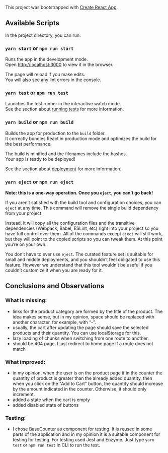 This project was bootstrapped with [Create React App](https://github.com/facebook/create-react-app).

## Available Scripts

In the project directory, you can run:

### `yarn start` or `npm run start`

Runs the app in the development mode.<br />
Open [http://localhost:3000](http://localhost:3000) to view it in the browser.

The page will reload if you make edits.<br />
You will also see any lint errors in the console.

### `yarn test` or `npm run test`

Launches the test runner in the interactive watch mode.<br />
See the section about [running tests](https://facebook.github.io/create-react-app/docs/running-tests) for more information.

### `yarn build` or `npm run build`

Builds the app for production to the `build` folder.<br />
It correctly bundles React in production mode and optimizes the build for the best performance.

The build is minified and the filenames include the hashes.<br />
Your app is ready to be deployed!

See the section about [deployment](https://facebook.github.io/create-react-app/docs/deployment) for more information.

### `yarn eject` or `npm run eject`

**Note: this is a one-way operation. Once you `eject`, you can’t go back!**

If you aren’t satisfied with the build tool and configuration choices, you can `eject` at any time. This command will remove the single build dependency from your project.

Instead, it will copy all the configuration files and the transitive dependencies (Webpack, Babel, ESLint, etc) right into your project so you have full control over them. All of the commands except `eject` will still work, but they will point to the copied scripts so you can tweak them. At this point you’re on your own.

You don’t have to ever use `eject`. The curated feature set is suitable for small and middle deployments, and you shouldn’t feel obligated to use this feature. However we understand that this tool wouldn’t be useful if you couldn’t customize it when you are ready for it.

## Conclusions and Observations

### What is missing:

- links for the product category are formed by the title of the product. The idea makes sense, but in my opinion, space should be replaced with another character, for example, with “-”.
- usually, the cart after updating the page should save the selected products and their quantity. You can use localStorage for this.
- lazy loading of chunks when switching from one route to another.
- should be 404 page. I just redirect to home page if a route does not match

### What improved:

- in my opinion, when the user is on the product page if in the counter the quantity of product is greater than the already added quantity, then when you click on the "Add to Cart" button, the quantity should increase by the amount indicated in the counter. Otherwise, it should only increment.
- added a state when the cart is empty
- added disabled state of buttons

### Testing:

- I chose BaseCounter as component for testing. It is reused in some parts of the application and in my opinion it is a suitable component for testing for testing. For testing used Jest and Enzyme. Just type `yarn test` or `npm run test` in CLI to run the test.
